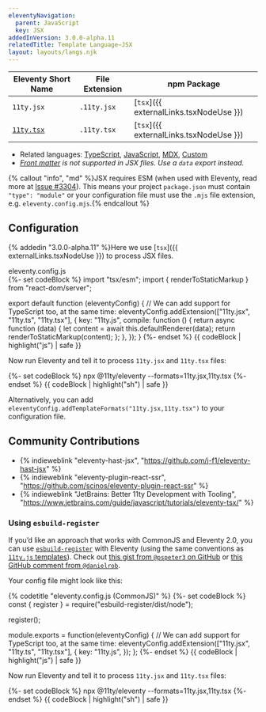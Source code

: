 ```yaml
---
eleventyNavigation:
  parent: JavaScript
  key: JSX
addedInVersion: 3.0.0-alpha.11
relatedTitle: Template Language—JSX
layout: layouts/langs.njk
---
```


<!-- {% tableofcontents "open" %} -->

| Eleventy Short Name                       | File Extension | npm Package                       |
| ----------------------------------------- | -------------- | --------------------------------- |
| `11ty.jsx`                                | `.11ty.jsx`    | [`tsx`]({{ externalLinks.tsxNodeUse }})  |
| [`11ty.tsx`](/docs/languages/typescript/) | `.11ty.tsx`    | [`tsx`]({{ externalLinks.tsxNodeUse }})  |

- Related languages: [TypeScript](/docs/languages/typescript/), [JavaScript](/docs/languages/javascript/), [MDX](/docs/languages/mdx/), [Custom](/docs/languages/custom/)
- _[Front matter](/docs/data-frontmatter/) is not supported in JSX files. Use a `data` export instead._

{% callout "info", "md" %}JSX requires ESM (when used with Eleventy, read more at [Issue #3304](https://github.com/11ty/eleventy/issues/3304)). This means your project `package.json` must contain `"type": "module"` or your configuration file must use the `.mjs` file extension, e.g. `eleventy.config.mjs`.{% endcallout %}

## Configuration

{% addedin "3.0.0-alpha.11" %}Here we use [`tsx`]({{ externalLinks.tsxNodeUse }}) to process JSX files.

<div class="codetitle">eleventy.config.js</div>
{%- set codeBlock %}
import "tsx/esm";
import { renderToStaticMarkup } from "react-dom/server";

export default function (eleventyConfig) {
	// We can add support for TypeScript too, at the same time:
	eleventyConfig.addExtension(["11ty.jsx", "11ty.ts", "11ty.tsx"], {
		key: "11ty.js",
		compile: function () {
			return async function (data) {
				let content = await this.defaultRenderer(data);
				return renderToStaticMarkup(content);
			};
		},
	});
}
{%- endset %}
{{ codeBlock | highlight("js") | safe }}

Now run Eleventy and tell it to process `11ty.jsx` and `11ty.tsx` files:

{%- set codeBlock %}
npx @11ty/eleventy --formats=11ty.jsx,11ty.tsx
{%- endset %}
{{ codeBlock | highlight("sh") | safe }}

Alternatively, you can add `eleventyConfig.addTemplateFormats("11ty.jsx,11ty.tsx")` to your configuration file.

## Community Contributions <span id="alternative-approaches"></span>

* {% indieweblink "eleventy-hast-jsx", "https://github.com/j-f1/eleventy-hast-jsx" %}
* {% indieweblink "eleventy-plugin-react-ssr", "https://github.com/scinos/eleventy-plugin-react-ssr" %}
* {% indieweblink "JetBrains: Better 11ty Development with Tooling", "https://www.jetbrains.com/guide/javascript/tutorials/eleventy-tsx/" %}

### Using `esbuild-register`

If you’d like an approach that works with CommonJS and Eleventy 2.0, you can use [`esbuild-register`](https://github.com/egoist/esbuild-register) with Eleventy (using the same conventions as [`11ty.js` templates](/docs/languages/javascript/)). Check out [this gist from `@pspeter3` on GitHub](https://gist.github.com/zachleat/b274ee939759b032bc320be1a03704a2) or [this GitHub comment from `@danielrob`](https://github.com/11ty/eleventy/issues/577#issuecomment-1464868585).

Your config file might look like this:

{% codetitle "eleventy.config.js (CommonJS)" %}
{%- set codeBlock %}
const { register } = require("esbuild-register/dist/node");

register();

module.exports = function(eleventyConfig) {
	// We can add support for TypeScript too, at the same time:
	eleventyConfig.addExtension(["11ty.jsx", "11ty.ts", "11ty.tsx"], {
		key: "11ty.js",
	});
};
{%- endset %}
{{ codeBlock | highlight("js") | safe }}

Now run Eleventy and tell it to process `11ty.jsx` and `11ty.tsx` files:

{%- set codeBlock %}
npx @11ty/eleventy --formats=11ty.jsx,11ty.tsx
{%- endset %}
{{ codeBlock | highlight("sh") | safe }}